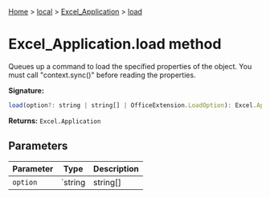 [Home](./index) &gt; [local](local.md) &gt; [Excel\_Application](local.excel_application.md) &gt; [load](local.excel_application.load.md)

# Excel\_Application.load method

Queues up a command to load the specified properties of the object. You must call "context.sync()" before reading the properties.

**Signature:**
```javascript
load(option?: string | string[] | OfficeExtension.LoadOption): Excel.Application;
```
**Returns:** `Excel.Application`

## Parameters

|  Parameter | Type | Description |
|  --- | --- | --- |
|  `option` | `string | string[] | OfficeExtension.LoadOption` |  |

